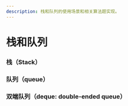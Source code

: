 ```yaml
---
description: 栈和队列的使用场景和相关算法题实现。
---
```


# 栈和队列

### 栈（Stack）



### 队列（queue）



### 双端队列（deque: double-ended queue）

